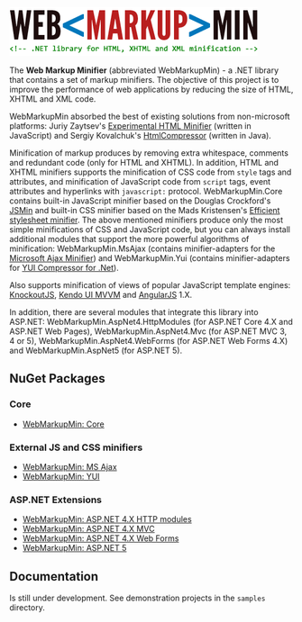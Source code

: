 <img src="logo.png" width="440" height="86" alt="WebMarkupMin logo" />

The **Web Markup Minifier** (abbreviated WebMarkupMin) - a .NET library that contains a set of markup minifiers. The objective of this project is to improve the performance of web applications by reducing the size of HTML, XHTML and XML code.

WebMarkupMin absorbed the best of existing solutions from non-microsoft platforms: Juriy Zaytsev's [Experimental HTML Minifier](http://kangax.github.com/html-minifier/) (written in JavaScript) and Sergiy Kovalchuk's [HtmlCompressor](http://code.google.com/p/htmlcompressor/) (written in Java).

Minification of markup produces by removing extra whitespace, comments and redundant code (only for HTML and XHTML). In addition, HTML and XHTML minifiers supports the minification of CSS code from `style` tags and attributes, and minification of JavaScript code from `script` tags, event attributes and hyperlinks with `javascript:` protocol. WebMarkupMin.Core contains built-in JavaScript minifier based on the Douglas Crockford's [JSMin](http://github.com/douglascrockford/JSMin) and built-in CSS minifier based on the Mads Kristensen's [Efficient stylesheet minifier](http://madskristensen.net/post/efficient-stylesheet-minification-in-c). The above mentioned minifiers produce only the most simple minifications of CSS and JavaScript code, but you can always install additional modules that support the more powerful algorithms of minification: WebMarkupMin.MsAjax (contains minifier-adapters for the [Microsoft Ajax Minifier](http://ajaxmin.codeplex.com)) and WebMarkupMin.Yui (contains minifier-adapters for [YUI Compressor for .Net](http://github.com/PureKrome/YUICompressor.NET)).

Also supports minification of views of popular JavaScript template engines: [KnockoutJS](http://knockoutjs.com/), [Kendo UI MVVM](http://www.telerik.com/kendo-ui) and [AngularJS](http://angularjs.org/) 1.X.

In addition, there are several modules that integrate this library into ASP.NET: WebMarkupMin.AspNet4.HttpModules (for ASP.NET Core 4.X and ASP.NET Web Pages), WebMarkupMin.AspNet4.Mvc (for ASP.NET MVC 3, 4 or 5), WebMarkupMin.AspNet4.WebForms (for ASP.NET Web Forms 4.X) and WebMarkupMin.AspNet5 (for ASP.NET 5).

## NuGet Packages
### Core
 * [WebMarkupMin: Core](http://nuget.org/packages/WebMarkupMin.Core/2.0.0-alpha1)
### External JS and CSS minifiers
 * [WebMarkupMin: MS Ajax](http://nuget.org/packages/WebMarkupMin.MsAjax/2.0.0-alpha1)
 * [WebMarkupMin: YUI](http://nuget.org/packages/WebMarkupMin.Yui/2.0.0-alpha1)
### ASP.NET Extensions
 * [WebMarkupMin: ASP.NET 4.X HTTP modules](http://nuget.org/packages/WebMarkupMin.AspNet4.HttpModules/2.0.0-alpha1)
 * [WebMarkupMin: ASP.NET 4.X MVC](http://nuget.org/packages/WebMarkupMin.AspNet4.Mvc/2.0.0-alpha1)
 * [WebMarkupMin: ASP.NET 4.X Web Forms](http://nuget.org/packages/WebMarkupMin.AspNet4.WebForms/2.0.0-alpha1)
 * [WebMarkupMin: ASP.NET 5](http://nuget.org/packages/WebMarkupMin.AspNet5/2.0.0-alpha1)

## Documentation
Is still under development. See demonstration projects in the `samples` directory.